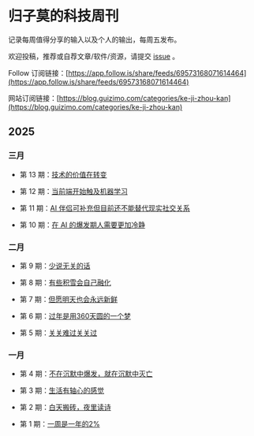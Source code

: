 # 归子莫的科技周刊

记录每周值得分享的输入以及个人的输出，每周五发布。

欢迎投稿，推荐或自荐文章/软件/资源，请提交 [issue](https://github.com/guizimo/weekly/issues) 。

Follow 订阅链接：[https://app.follow.is/share/feeds/69573168071614464](https://app.follow.is/share/feeds/69573168071614464)

网站订阅链接：[https://blog.guizimo.com/categories/ke-ji-zhou-kan](https://blog.guizimo.com/categories/ke-ji-zhou-kan)

## 2025

### 三月

- 第 13 期：[技术的价值在转变](https://github.com/guizimo/weekly/blob/main/docs/weekly-13.md)

- 第 12 期：[当前端开始触及机器学习](https://github.com/guizimo/weekly/blob/main/docs/weekly-12.md)

- 第 11 期：[AI 伴侣可补充但目前还不能替代现实社交关系](https://github.com/guizimo/weekly/blob/main/docs/weekly-11.md)

- 第 10 期：[在 AI 的爆发期人需要更加冷静](https://github.com/guizimo/weekly/blob/main/docs/weekly-10.md)

### 二月

- 第 9 期：[少说无关的话](https://github.com/guizimo/weekly/blob/main/docs/weekly-9.md)

- 第 8 期：[有些积雪会自己融化](https://github.com/guizimo/weekly/blob/main/docs/weekly-8.md)

- 第 7 期：[但愿明天也会永远新鲜](https://github.com/guizimo/weekly/blob/main/docs/weekly-7.md)

- 第 6 期：[过年是用360天圆的一个梦](https://github.com/guizimo/weekly/blob/main/docs/weekly-6.md)

- 第 5 期：[关关难过关关过](https://github.com/guizimo/weekly/blob/main/docs/weekly-5.md)

### 一月

- 第 4 期：[不在沉默中爆发，就在沉默中灭亡](https://github.com/guizimo/weekly/blob/main/docs/weekly-4.md)

- 第 3 期：[生活有轴心的感觉](https://github.com/guizimo/weekly/blob/main/docs/weekly-3.md)

- 第 2 期：[白天搬砖，夜里读诗](https://github.com/guizimo/weekly/blob/main/docs/weekly-2.md)

- 第 1 期：[一周是一年的2%](https://github.com/guizimo/weekly/blob/main/docs/weekly-1.md)
